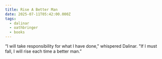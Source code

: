 ```yaml
---
title: Rise A Better Man
date: 2025-07-11T05:42:00.000Z
tags:
  - dalinar
  - oathbringer
  - books
---
```

“I will take responsibility for what I have done," whispered Dalinar. "If I must fall, I will rise each time a better man.”
